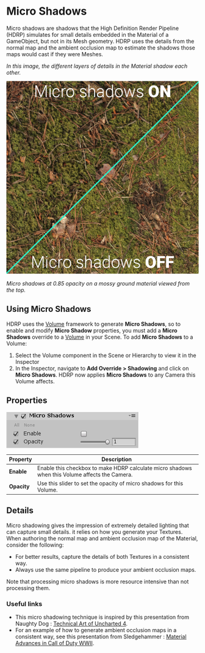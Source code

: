 # Micro Shadows

Micro shadows are shadows that the High Definition Render Pipeline (HDRP) simulates for small details embedded in the Material of a GameObject, but not in its Mesh geometry. HDRP uses the details from the normal map and the ambient occlusion map to estimate the shadows those maps would cast if they were Meshes.

*In this image, the different layers of details in the Material shadow each other.*

![](Images/OverrideMicroShadows1.png)

*Micro shadows at 0.85 opacity on a mossy ground material viewed from the top.*

## Using Micro Shadows

HDRP uses the [Volume](Volumes.html) framework to generate **Micro Shadows**, so to enable and modify **Micro Shadow** properties, you must add a **Micro Shadows** override to a [Volume](Volumes.html) in your Scene. To add **Micro Shadows** to a Volume:

1. Select the Volume component in the Scene or Hierarchy to view it in the Inspector
2. In the Inspector, navigate to **Add Override > Shadowing** and click on **Micro Shadows**. 
   HDRP now applies **Micro Shadows** to any Camera this Volume affects.

## Properties

![](Images/OverrideMicroShadows2.png)

| **Property** | **Description**                                              |
| ------------ | ------------------------------------------------------------ |
| **Enable**   | Enable this checkbox to make HDRP calculate micro shadows when this Volume affects the Camera. |
| **Opacity**  | Use this slider to set the opacity of micro shadows for this Volume. |

## Details

Micro shadowing gives the impression of extremely detailed lighting that can capture small details. it relies on how you generate your Textures. When authoring the normal map and ambient occlusion map of the Material, consider the following: 

- For better results, capture the details of both Textures in a consistent way.
- Always use the same pipeline to produce your ambient occlusion maps.

Note that processing micro shadows is more resource intensive than not processing them.

### Useful links

- This micro shadowing technique is inspired by this presentation from Naughty Dog : [Technical Art of Uncharted 4](<http://advances.realtimerendering.com/other/2016/naughty_dog/index.html>).
- For an example of how to generate ambient occlusion maps in a consistent way, see this presentation from Sledgehammer : [Material Advances in Call of Duty WWII]( http://advances.realtimerendering.com/s2018/MaterialAdvancesInWWII.pdf).